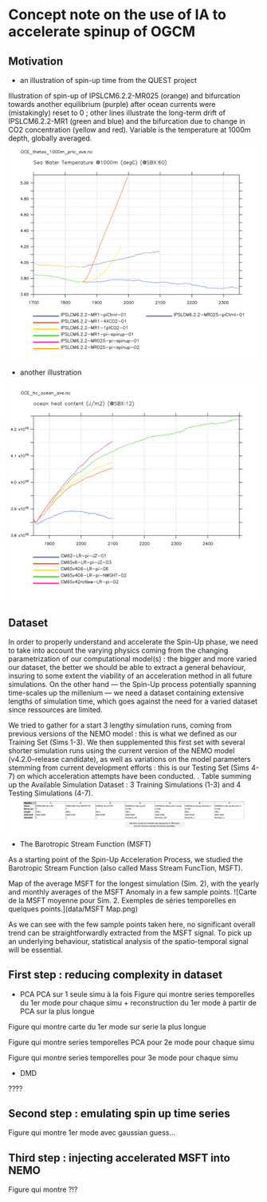 # Concept note on the use of IA to accelerate spinup of OGCM

## Motivation

* an illustration of spin-up time from the QUEST project

Illustration of spin-up of IPSLCM6.2.2-MR025 (orange) and bifurcation towards another equilibrium (purple) after ocean currents were (mistakingly) reset to 0 ; other lines illustrate the long-term drift of IPSLCM6.2.2-MR1 (green and blue) and the bifurcation due to change in CO2 concentration (yellow and red). Variable is the temperature at 1000m depth, globally averaged.
![Spinup of QUEST-MR025](data/OCE_thetao_1000m_MR025_pi_spinup.gif)

* another illustration 

![Set1 of simulations](data/CM62-CM65_OCE_hc.gif)


## Dataset

In order to properly understand and accelerate the Spin-Up phase, we need to take into account the varying physics coming from the changing parametrization of our computational model(s) : the bigger and more varied our dataset, the better we should be able to extract a general behaviour, insuring to some extent the viability of an acceleration method in all future simulations.
On the other hand — the Spin-Up process potentially spanning time-scales up the millenium — we need a dataset containing extensive lengths of simulation time, which goes against the need for a varied dataset since ressources are limited.

We tried to gather for a start 3 lengthy simulation runs, coming from previous versions of the NEMO model : this is what we defined as our Training Set (Sims 1-3). We then supplemented this first set with several shorter simulation runs using the current version of the NEMO model (v4.2.0–release candidate), as well as variations on the model parameters stemming from current development efforts : this is our Testing Set (Sims 4-7) on which acceleration attempts have been conducted.
.
Table summing up the Available Simulation Dataset : 3 Training Simulations (1-3) and 4 Testing Simulations (4-7).
![Tableau récapitulatif des 3 simulations d'entraînement et des 4 simulations de test.](data/Retroplanning.png)

* The Barotropic Stream Function (MSFT) 

As a starting point of the Spin-Up Acceleration Process, we studied the Barotropic Stream Function (also called Mass Stream FuncTion, MSFT).

Map of the average MSFT for the longest simulation (Sim. 2), with the yearly and monthly averages of the MSFT Anomaly in a few sample points.
![Carte de la MSFT moyenne pour Sim. 2. Exemples de séries temporelles en quelques points.](data/MSFT Map.png)

As we can see with the few sample points taken here, no significant overall trend can be straightforwardly extracted from the MSFT signal. To pick up an underlying behaviour, statistical analysis of the spatio-temporal signal will be essential.

## First step : reducing complexity in dataset

* PCA
PCA sur 1 seule simu à la fois 
Figure qui montre series temporelles du 1er mode pour chaque simu + reconstruction du 1er mode à partir de PCA sur la plus longue

Figure qui montre carte du 1er mode sur serie la plus longue

Figure qui montre series temporelles PCA pour 2e mode pour chaque simu

Figure qui montre series temporelles pour 3e mode pour chaque simu

* DMD

????

## Second step : emulating spin up time series

Figure qui montre 1er mode avec gaussian guess...

## Third step : injecting accelerated MSFT into NEMO

Figure qui montre ?!?




